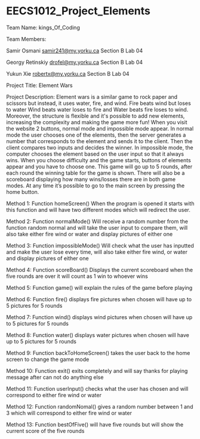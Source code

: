 # EECS1012_Project_Elements

Team Name:  kings_Of_Coding

Team Members: 

Samir Osmani     	   samir241@my.yorku.ca	Section B	Lab 04

Georgy Retinskiy	   drofel@my.yorku.ca		Section B	Lab 04

Yukun Xie		   robertx@my.yorku.ca	Section B 	Lab 04


Project Title: Element Wars

Project Description: Element wars is a similar game to rock paper and scissors but instead, it uses water, fire, and wind. Fire beats wind but loses to water Wind beats water loses to fire and Water beats fire loses to wind. Moreover, the structure is flexible and it's possible to add new elements, increasing the complexity and making the game more fun! When you visit the website 2 buttons, normal mode and impossible mode appear. In normal mode the user chooses one of the elements, then the server generates a number that corresponds to the element and sends it to the client. Then the client compares two inputs and decides the winner. In impossible mode, the computer chooses the element based on the user input so that it always wins. When you choose difficulty and the game starts, buttons of elements appear and you have to choose one. This game will go up to 5 rounds, after each round the winning table for the game is shown. There will also be a scoreboard displaying how many wins/losses there are in both game modes. At any time it’s possible to go to the main screen by pressing the home button.

Method 1: Function homeScreen()
When the program is opened it starts with this function and will have two different modes which will redirect the user.

Method 2: Function normalMode()
Will receive a random number from the function random normal and will take the user input to compare them, will also take either fire wind or water and display pictures of either one

Method 3: Function impossibleMode()
Will check what the user has inputted and make the user lose every time, will also take either fire wind, or water and display pictures of either one

Method 4: Function scoreBoard()
Displays the current scoreboard when the five rounds are over it will count as 1 win to whoever wins

Method 5: Function game()
will explain the rules of the game before playing 

Method 6: Function fire()
displays fire pictures when chosen will have up to 5 pictures for 5 rounds

Method 7: Function wind()
displays wind pictures when chosen will have up to 5 pictures for 5 rounds

Method 8: Function water()
displays water pictures when chosen will have up to 5 pictures for 5 rounds

Method 9: Function backToHomeScreen()
takes the user back to the home screen to change the game mode 

Method 10: Function exit()
exits completely and will say thanks for playing message after can not do anything else

Method 11: Function userInput()
checks what the user has chosen and will correspond to either fire wind or water

Method 12: Function randomNomal()
gives a random number between 1 and 3 which will correspond to either fire wind or water

Method 13: Function bestOfFive()
will have five rounds but will show the current score of the five rounds
